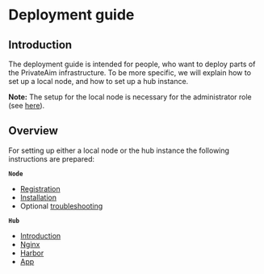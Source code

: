 # Deployment guide

## Introduction
The deployment guide is intended for people, who want to deploy parts of the PrivateAim infrastructure.
To be more specific, we will explain how to set up a local node, and how to set up a hub instance.

**Note:** The setup for the local node is necessary for the administrator role (see [here](./node-registration)).

## Overview
For setting up either a local node or the hub instance the following instructions are prepared:

**``Node``**
- [Registration](./node-registration)
- [Installation](./node-installation)
- Optional [troubleshooting](./node-troubleshooting)

**`Hub`**
- [Introduction](./central-introduction)
- [Nginx](./central-nginx)
- [Harbor](./central-harbor)
- [App](./central-app)
